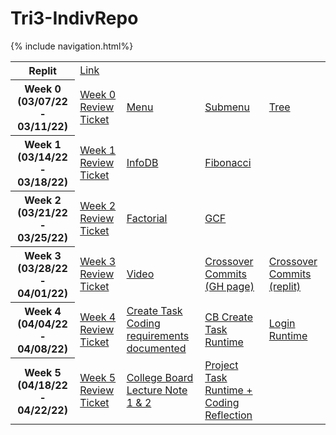 <h1> Tri3-IndivRepo </h1>
{% include navigation.html%}

<table>
  <tr>
    <th>Replit</th>
    <td colspan="4"><a style="text-align: center; vertical-align: middle" href="">Link</a></td>
  </tr>
  <tr>
    <th>Week 0 (03/07/22 - 03/11/22)</th>
    <td><a href="https://github.com/willcyber/tri3/issues/12">Week 0 Review Ticket</a></td>
    <td><a href="">Menu</a></td>
    <td><a href="">Submenu</a></td>
    <td><a href="">Tree</a></td>
  </tr>
  <tr>
    <th>Week 1 (03/14/22 - 03/18/22)</th>
    <td><a href="https://github.com/willcyber/tri3/issues/25">Week 1 Review Ticket</a></td>
    <td><a href="">InfoDB</a></td>
    <td><a href="">Fibonacci</a></td>
    <td></td>
  </tr>
  <tr>
    <th>Week 2 (03/21/22 - 03/25/22)</th>
    <td><a href="">Week 2 Review Ticket</a></td>
    <td><a href="">Factorial</a></td>
    <td><a href="">GCF</a></td>
    <td></td>
  </tr>
  <tr>
    <th>Week 3 (03/28/22 - 04/01/22)</th>
    <td><a href="">Week 3 Review Ticket</a></td>
    <td><a href="">Video</a></td>
    <td><a href="">Crossover Commits     (GH page)</a></td>
    <td><a href="">Crossover Commits (replit)</a></td>
  </tr>
  <tr>
    <th>Week 4 (04/04/22 - 04/08/22)</th>
    <td><a href="https://github.com/willcyber/tri3/issues/38">Week 4 Review Ticket</a></td>
    <td><a href=""> Create Task Coding requirements documented</a></td>
    <td><a href="">CB Create Task Runtime</a></td>
    <td><a href="">Login Runtime</a></td>
  </tr>  
  <tr>  
    <th>Week 5 (04/18/22 - 04/22/22)</th>
    <td><a href="https://github.com/willcyber/tri3/issues/41">Week 5 Review Ticket</a></td>
    <td><a href="https://JL1080.github.io/tri3data1/notes/cbnotes"> College Board Lecture Note 1 & 2</a></td>
    <td><a href="https://JL1080.github.io/tri3data1/notes/projectreflection"> Project Task Runtime + Coding Reflection</a></td>
  </tr>
</table>